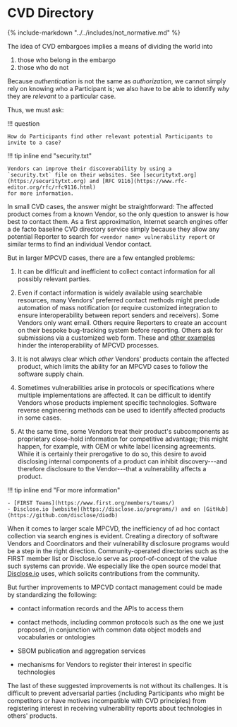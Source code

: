 # CVD Directory

{% include-markdown "../../includes/not_normative.md" %}

The idea of CVD embargoes implies a means of dividing the world into

1. those who belong in the embargo
2. those who do not

Because *authentication* is not the same as *authorization*, we cannot simply rely on knowing who a Participant
is; we also have to be able to identify *why* they are *relevant* to a particular case.

Thus, we must ask:

!!! question

    How do Participants find other relevant potential Participants to invite to a case?

!!! tip inline end "security.txt"

    Vendors can improve their discoverability by using a
    `security.txt` file on their websites. See [securitytxt.org](https://securitytxt.org) and [RFC 9116](https://www.rfc-editor.org/rfc/rfc9116.html)
    for more information.

In small CVD cases, the answer might be straightforward: The affected product comes from a known Vendor,
so the only question to answer is how best to contact them.
As a first approximation, Internet search engines offer a de facto baseline CVD directory service simply because they
allow any potential Reporter to search for `<vendor name> vulnerability report` or similar terms to find an
individual Vendor contact.

But in larger MPCVD cases, there are a few entangled
problems:

1. It can be difficult and inefficient to collect contact information
    for all possibly relevant parties.

2. Even if contact information is widely available using searchable
    resources, many Vendors' preferred contact methods might preclude
    automation of mass notification (or require customized integration
    to ensure interoperability between report senders and receivers).
    Some Vendors only want email. Others require Reporters to create an
    account on their bespoke bug-tracking system before reporting.
    Others ask for submissions via a customized web form. These and [other examples](https://vuls.cert.org/confluence/display/CVD/4.2+Reporting)
    hinder the interoperability of MPCVD processes.

3. It is not always clear which *other* Vendors' products contain the
    affected product, which limits the ability for an MPCVD cases to follow the software
    supply chain.

4. Sometimes vulnerabilities arise in protocols or specifications where
    multiple implementations are affected. It can be difficult to
    identify Vendors whose products implement specific technologies.
    Software reverse engineering methods can be used to identify
    affected products in some cases.

5. At the same time, some Vendors treat their product's subcomponents
    as proprietary close-hold information for competitive advantage;
    this might happen, for example, with OEM or white label licensing agreements.
    While it is certainly their prerogative to do so, this desire to
    avoid disclosing internal components of a product can inhibit
    discovery---and therefore disclosure to the Vendor---that a
    vulnerability affects a product.

!!! tip inline end "For more information"

    - [FIRST Teams](https://www.first.org/members/teams/)
    - Disclose.io [website](https://disclose.io/programs/) and on [GitHub](https://github.com/disclose/diodb)

When it comes to larger scale MPCVD, the inefficiency of ad hoc contact
collection via search engines is evident. Creating a directory of
software Vendors and Coordinators and their vulnerability disclosure
programs would be a step in the right direction. Community-operated
directories such as the FIRST member list or Disclose.io serve as
proof-of-concept of the value such systems can provide. We
especially like the open source model that [Disclose.io](https://disclose.io/) uses, which
solicits contributions from the community.

But further improvements to MPCVD contact management could be made by
standardizing the following:

- contact information records and the APIs to access them

- contact methods, including common protocols such as the one we just
    proposed, in conjunction with common data object models and
    vocabularies or ontologies

- SBOM publication and aggregation services

- mechanisms for Vendors to register their interest in specific
    technologies

The last of these suggested improvements is not without its challenges.
It is difficult to prevent adversarial parties (including Participants
who might be competitors or have motives incompatible with
CVD principles) from registering interest in receiving vulnerability reports about
technologies in others' products.
